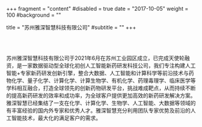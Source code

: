 +++
fragment = "content"
#disabled = true
date = "2017-10-05"
weight = 100
#background = ""

title = "苏州雅深智慧科技有限公司"
#subtitle = ""
+++

<br />
<br />

苏州雅深智慧科技有限公司于2021年6月在苏州工业园区成立，已完成天使轮融资，是一家数据驱动型全球化初创人工智能新药研发科技公司，我们专注构建人工智能+专家新药研发创新引擎，整合大数据、人工智能和计算科学等前沿技术与药物化学、量子化学、计算化学、计算生物学、有机化学、药理毒理学、临床医学等学科相互融合，打造全球领先的创新药物研发平台，挑战难成靶点，从而持续不断的提高新药研发的效率和成功率，为全球客户提供更加高效的新药研发解决方案。雅深智慧已经集结了一支在化学、计算化学、生物学、人工智能、大数据等领域的有丰富经验的国内外专家和优秀人才。雅深智慧充分利用团队专家优势及前沿的人工智能技术，最大化的满足客户的需求。